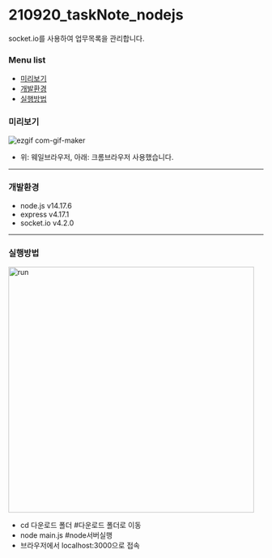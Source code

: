 # 210920_taskNote_nodejs
socket.io를 사용하여 업무목록을 관리합니다.

### Menu list
+ [미리보기](#미리보기)
+ [개발환경](#개발환경)
+ [실행방법](#실행방법)

### 미리보기
![ezgif com-gif-maker](https://user-images.githubusercontent.com/46583544/134018603-fd0e6135-753d-4106-86c6-04eaec086d3e.gif)
* 위: 웨일브라우저, 아래: 크롬브라우저 사용했습니다.
* * *

### 개발환경
+ node.js v14.17.6
+ express v4.17.1
+ socket.io v4.2.0
* * *

### 실행방법
<img width="485" alt="run" src="https://user-images.githubusercontent.com/46583544/134006248-38e767f9-415e-4d3d-8d7e-52825cec4b43.png">

+ cd 다운로드 폴더 #다운로드 폴더로 이동
+ node main.js #node서버실행
+ 브라우저에서 localhost:3000으로 접속
